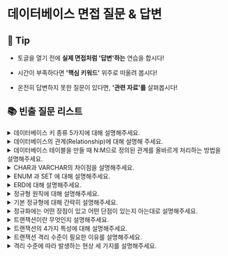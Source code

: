 # 데이터베이스 면접 질문 & 답변

## 🎁 Tip

- 토글을 열기 전에 **실제 면접처럼 '답변'하는** 연습을 합시다!

- 시간이 부족하다면 **'핵심 키워드'** 위주로 떠올려 봅시다!

- 온전히 답변하지 못한 질문이 있다면, **'관련 자료'를** 살펴봅시다!

## 📚 빈출 질문 리스트

<details>
<summary>데이터베이스 키 종류 5가지에 대해 설명해주세요.</summary>

### 👨🏻‍💻 **답변**

``` 
키는 테이블 간의 관계를 명확하게 하고, 데이터를 식별하고 관리하기 위한 속성입니다.
키의 종류에는 슈퍼키, 후보키, 기본키, 대체키, 외래키가 있습니다. 
슈퍼키는 각 레코드를 유일하게 식별할 수 있는 유일성을 갖춘 키입니다.
후보키는 기본키가 될 수 있는 후보들이며 유일성과 최소성을 동시에 만족하는 키입니다.
기본키는 후보키 중에서 선택된 메인 키로 유일성과 최소성을 만족하는 키입니다. 
대체키는 후보키가 두 개 이상일 경우 어느 하나를 기본키로 지정하고 남은 후보키들을 의미합니다.
외래키는 다른 테이블의 기본키를 참조하는 값으로 개체와의 관계를 식별하는 데 사용합니다. 
```

### 🎯 **핵심 키워드**

```
슈퍼키, 후보키, 기본키, 대체키, 외래키, 식별, 유일성, 최소성
```

### 📔 **관련 자료**

- [1. 데이터베이스의 기본](1.%20데이터베이스의%20기본.md)

</details>

<details>
<summary>데이터베이스의 관계(Relationship)에 대해 설명해 주세요.</summary>

### 👨🏻‍💻 **답변**

```
테이블 관계의 종류에는 1:1 관계, 1:N 관계, N:M 관계가 있습니다.
1:1 관계는 하나의 레코드가 다른 테이블의 레코드 한 개와 연결된 경우를 말합니다.
1:N 관계는 하나의 레코드가 서로 다른 여러 개의 레코드와 연결된 경우를 말합니다.
N:M(다대다) 관계는 여러 개의 레코드가 다른 테이블의 여러 개의 레코드와 연결된 경우를 말합니다.
N:M 관계의 경우 1:N(일대다) 관계와 비슷하지만, 양방향에서 다수의 레코드를 가질 수 있다는 특징이 있습니다.
```

### 🎯 **핵심 키워드**

```
테이블, 레코드, 연결, 양방향
```

### 📔 **관련 자료**

- [1. 데이터베이스의 기본](1.%20데이터베이스의%20기본.md)

</details>

<details>
<summary>데이터베이스 테이블을 만들 때 N:M으로 정의된 관계를 올바르게 처리하는 방법을 설명해주세요.</summary>

### 👨🏻‍💻 **답변**
``` 
N:M으로 정의된 관계의 경우 두 테이블의 중간에 1:N, 1:M으로 만들 수 있는 테이블을 추가합니다.
이 때 테이블의 이름은 보통 기존 두 테이블의 이름을 언더바를 기준으로 합친 것이 됩니다.
예를 들어 학생과 강의라는 테이블이 N:M으로 정의된 경우, 학생_강의 라는 테이블을 추가하게 됩니다.
```
### 🎯 **핵심 키워드**
```
중간 테이블
```
### 📔 **관련 자료**
- [1. 데이터베이스의 기본](1.%20데이터베이스의%20기본.md)
</details>

<details>
<summary> CHAR과 VARCHAR의 차이점을 설명해주세요.</summary>

### 👨🏻‍💻 **답변**

```
CHAR과 VARCHAR 모두 수를 입력받아 몇 자까지 입력받을지를 정할 수 있습니다.
하지만 CHAR의 경우 테이블을 생성할 때 선언된 길이로 고정되며 레코드를 저장할 때 무조건 선언한 길이 값으로 고정해서 저장됩니다.
반명 VARCHAR의 경우 가변 길이 문자열로 입력된 데이터에 따라 용량을 가변시켜 저장합니다.
따라서 CHAR은 유동적이지 않은 길이를 가진 데이터의 경우 효율적이고 VARCHAR의 경우 유동적인 길이를 가진 데이터를 저장할 때 효율적입니다.
```

### 🎯 **핵심 키워드**

```
가변 길이 문자열, 고정 길이 문자열
```

### 📔 **관련 자료**
- [1. 데이터베이스의 기본](1.%20데이터베이스의%20기본.md)

</details>

<details>
<summary>ENUM 과 SET 에 대해 설명해주세요.</summary>

### 👨🏻‍💻 **답변**
``` 
모두 문자열을 열거한 타입입니다.
ENUM은 ('x-small','small','medium','large','x-large') 형태로 쓰이며, 이 중에서 하나만 선택하는 단일 선택만 가능하고 ENUM 리스트에 없는 잘못된 값을 삽입하면 빈 문자열이 대신 삽입됩니다.
ENUM을 이용하면 x-small 등이 0,1 등으로 매핑되어 메모리를 적게 사용하는 이점을 얻습니다.
ENUM은 최대 65,535 개의 요소들을 넣을 수 있습니다.
SET은 ENUM 과 비슷하지만 여러 개의 데이터를 선택할 수 있고 비트 단위의 연산을 할 수 있으며 최대 64개의 요소를 집어넣을 수 있다는 점이 다릅니다.
ENUM이나 SET 등 쓸 경우 공간적으로 이점을 볼 수 있지만 애플리케이션의 수정에 따라 데이터베이스의 ENUM이나 SET 에서 정의한 목록을 수정해야 한다는 단점이 있습니다.
```
### 🎯 **핵심 키워드**
```
단일 선택, 문자열 열거, 빈 문자열 
```
</details>

<details>
<summary>ERD에 대해 설명해주세요.</summary>

### 👨🏻‍💻 **답변**

``` 
ERD는 릴레이션 간의 관계들을 정의한 것으로 데이터베이스를 구축할 때 가장 기초적인 뼈대 역할을 합니다. 
ERD는 시스템 요구 사항을 기반으로 작성됩니다. 그리고 해당 ERD를 기반으로 데이터베이스를 구축합니다.
데이터베이스를 구축한 이후에도 디버깅, 비즈니스 프로세스 재설계 등이 필요한 경우에 설계도 역할을 담당하기도 합니다.
```

### 🎯 **핵심 키워드**

```
릴레이션, 관계
```

### 📔 **관련 자료**

- [2. ERD와 정규화 과정](2.%20ERD와%20정규화%20과정.md)

</details>

<details>
<summary> 정규형 원칙에 대해 설명해주세요. </summary>

### 👨🏻‍💻 **답변**

```
정규형 원칙은 다음과 같이 설명할 수 있습니다.
첫번째로 분해로 인한 정보 손실이 발생하지 않아야 하며 분해된 테이블을 조인하면 복원이 가능해야 합니다.
두번째는 분해하면 분해할수록 데이터의 중복성을 감소시켜야 합니다.
마지막으로 독립적인 관계는 별개의 테이블로 표현해야 합니다.
앞서 말씀드린 정규형 원칙을 기반으로 정규형을 만들어 가게 됩니다.
```

### 🎯 **핵심 키워드**

```
분해, 데이터 중복성 감소, 독립적인 관계
```

### 📔 **관련 자료**

- [2. ERD와 정규화 과정](2.%20ERD와%20정규화%20과정.md)

</details>

<details>
<summary> 기본 정규형에 대해 간략히 설명해주세요. </summary>

### 👨🏻‍💻 **답변**

```
기본 정규형은 제1정규형, 제2정규형, 제3정규형, 보이스코드 정규형으로 나누어져 있습니다.
제1정규형은 모든 도메인이 원자값만으로 구성되어있는 것을 뜻합니다.
제2정규형은 제1정규형이며 부분 함수의 종속성을 제거하여 완전 함수 종속적인 형태를 뜻합니다.
이 때 완전 함수 종속이란 하나의 컬럼이 다른 컬럼의 모든 값에 대해 종속되어 있는 경우를 말합니다. 
제3정규형은 제2정규형이며 기본키가 아닌 모든 속성이 이행적 함수 종속을 만족하지 않는 형태를 뜻합니다.
이 때 이행적 함수 종속이란 속성이 A→B이고, B→C이면서 A→C의 관계에 있는 것을 의미합니다. 
보이스코드 정규형은 제3정규형이고, 모든 결정자가 후보키인 상태를 말합니다.
정규형을 높인다고 무조건적으로 좋은 것은 아니며, 오히려 성능이 나빠질 수도 있으므로 상황에 따라 알맞은 테이블 정규형 수준을 정해야 합니다.
```

### 🎯 **핵심 키워드**

```
제1정규형, 제2정규형, 제3정규형, 보이스코드 정규형, 원자값, 부분 함수 종속성, 이행적 함수 종속, 결정자
```

### 📔 **관련 자료**

- [2. ERD와 정규화 과정](2.%20ERD와%20정규화%20과정.md)

</details>

<details>
<summary>정규화에는 어떤 장점이 있고 어떤 단점이 있는지 아는대로 설명해주세요.</summary>

### 👨🏻‍💻 **답변**
``` 
장점
1. 데이터베이스 변경 시 이상현상이 발생하는 문제점을 해결할 수 있습니다.
2. 데이터베이스 구조 확장 시 정규화된 데이터베이스는 그 구조를 변경하지 않아도 되거나 일부만 변경해도 됩니다.
단점
릴레이션의 분해로 인해 릴레이션 간의 연산(JOIN 연산)이 많아진다. 이로인해 질의에 대한 응답 시간이 느려질 수 있습니다.
```
### 🎯 **핵심 키워드**
```
이상현상 해결, 연산 증가, 속도
```
### 📔 **관련 자료**
- [2. ERD와 정규화 과정](2.%20ERD와%20정규화%20과정.md)
</details>

<details>
<summary>트랜잭션이란 무엇인지 설명해주세요.</summary>

### 👨🏻‍💻 **답변**
``` 
트랜잭션이란 데이터베이스에서 수행되는 작업의 단위를 말합니다.
이 작업은 한 번에 완전히 수행되거나 전혀 수행되지 않아야 하며, 이는 커밋과 롤백으로 구현됩니다.
트랜잭션은 데이터베이스의 무결성을 보장하기 위해 중요하며, ACID 속성을 준수해야 합니다.
```
### 🎯 **핵심 키워드**
```
완전성, 커밋, 롤백
```
### 📔 **관련 자료**
- [3. 트랜잭션과 무결성](3.%20트랜잭션과%20무결성.md)
</details>


<details>
<summary> 트랜잭션의 4가지 특성에 대해 설명해주세요. </summary>

### 👨🏻‍💻 **답변**

```
ACID 라고도 불리는 트랜잭션의 특징에는 원자성, 일관성, 독립성, 지속성이 있습니다.
원자성은 트랜잭션과 관련된 일이 모두 수행되었거나 되지 않았거나를 보장하는 특징입니다.
일관성은 작업처리 결과는 항상 일관성이 있어야 한다는 특징입니다.
격리성은 트랜잭션 수행 시 다른 트랜잭션의 작업이 끼어들지 못하도록 보장한다는 특징입니다.
마지막으로 지속성은 성공적으로 수행된 트랜잭션은 영원히 반영되어야 한다는 특징입니다.
```

### 🎯 **핵심 키워드**

```
원자성, 일관성, 격리성, 지속성, 트랜잭션
```

### 📔 **관련 자료**

- [3. 트랜잭션과 무결성](3.%20트랜잭션과%20무결성.md)

</details>

<details>
<summary>트랜잭션 격리 수준이 필요한 이유를 설명해주세요.</summary>

### 👨🏻‍💻 **답변**
``` 
우선 격리 수준이란 트랜잭션끼리 얼마나 서로 고립되어 있는지를 나타내는 수준입니다. 즉, 한 트랜잭션이 다른 트랜잭션이 변경한 데이터에 대한 접근 강도를 의미합니다.
이러한 격리 수준은 트랜잭션의 ACID 특성을 보장하기 위해서 사용합니다.
Locking을 통해 이를 해결할 수 있지만, 무조건적인 Locking은 성능저하를 가져옵니다. 반대로 느슨한 Locking은 데이터 무결성에 큰 문제를 가져옵니다.
효율적인 Locking의 사용을 위해 적절한 격리수준은 반드시 필요합니다.
```
### 🎯 **핵심 키워드**
```
ACID 보장, Locking
```
### 📔 **관련 자료**
- [Isolation Level이란?](https://akasai.space/db/about_isolation/#:~:text=%ED%95%84%EC%9A%94%EC%84%B1,%ED%81%B0%20%EB%AC%B8%EC%A0%9C%EB%A5%BC%20%EA%B0%80%EC%A0%B8%EC%98%B5%EB%8B%88%EB%8B%A4.)
</details>

<details>
<summary>격리 수준에 따라 발생하는 현상 세 가지를 설명해주세요.</summary>

### 👨🏻‍💻 **답변**

```
격리 수준에 따라 발생하는 현상에는 팬텀 리드, 반복 가능하지 않은 조회, 더티 리드가 있습니다.
팬텀 리드는 한 트랜잭션 내에서 동일한 쿼리를 보냈을 때 해당 조회 결과가 다른 경우를 말합니다.
반복 가능하지 않은 조회는 한 트랜잭션 내의 같은 행에 두 번 이상 조회가 발생했는데, 그 값이 다른 경우를 말합니다. 반복 가능하지 않은 조회는 행 값이 달라질 수 있는데, 팬텀 리드는 다른 행이 선택될 수도 있다는 차이점이 있습니다.
더티 리드는 한 트랙잭션이 실행 중일 때 다른 트랜잭션에 의해 수정되었지만 아직 커밋되지 않은 행의 데이터를 읽는 경우를 말합니다.
```

### 🎯 **핵심 키워드**

```
트랜잭션, 쿼리, 데이터
```

### 📔 **관련 자료**

- [3. 트랜잭션과 무결성](1.%20트랜잭션과%20무결성.md)

</details>